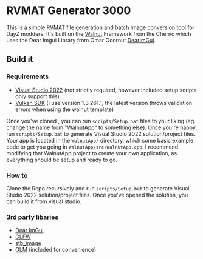 # RVMAT Generator 3000

This is a simple RVMAT file generation and batch image conversion tool for DayZ modders. It's built on the [Walnut](https://github.com/TheCherno/Walnut) Framework from the Cherno which uses the Dear Imgui Library from Omar Ocornut [DearImGui](https://github.com/ocornut/imgui).

## Build it
### Requirements
- [Visual Studio 2022](https://visualstudio.com) (not strictly required, however included setup scripts only support this)
- [Vulkan SDK](https://vulkan.lunarg.com/sdk/home#windows) (I use version 1.3.261.1, the latest version throws validation errors when using the walnut template)

Once you've cloned , you can run `scripts/Setup.bat` files to your liking (eg. change the name from "WalnutApp" to something else).  Once you're happy, run `scripts/Setup.bat` to generate Visual Studio 2022 solution/project files. Your app is located in the `WalnutApp/` directory, which some basic example code to get you going in `WalnutApp/src/WalnutApp.cpp`. I recommend modifying that WalnutApp project to create your own application, as everything should be setup and ready to go.

### How to
Clone the Repo recursively and run `scripts/Setup.bat` to generate Visual Studio 2022 solution/project files. Once you've opened the solution, you can build it from visual studio.

### 3rd party libaries
- [Dear ImGui](https://github.com/ocornut/imgui)
- [GLFW](https://github.com/glfw/glfw)
- [stb_image](https://github.com/nothings/stb)
- [GLM](https://github.com/g-truc/glm) (included for convenience)